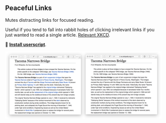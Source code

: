 ## Peaceful Links

Mutes distracting links for focused reading.

Useful if you tend to fall into rabbit holes of clicking irrelevant links if you just wanted to read a single article. [Relevant XKCD](https://xkcd.com/214/).

🚀 **[Install userscript](https://github.com/arthurhammer/userscripts/raw/master/PeacefulLinks/peaceful-links.user.js)**.

![Screenshot](screenshot.png)
